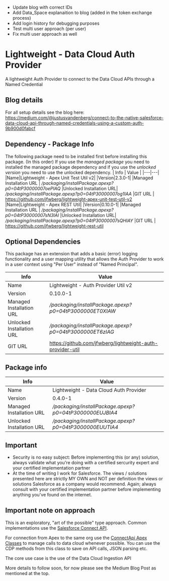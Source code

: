 - Update blog with correct IDs
- Add Data_Space explanaition to blog (added in the token exchange process)
- Add login history for debugging purposes
- Test multi user approach (per user)
- Fix multi user approach as well 

# Lightweight - Data Cloud Auth Provider
A lightweight Auth Provider to connect to the Data Cloud APIs through a Named Credential

## Blog details
For all setup details see the blog here:
https://medium.com/@justusvandenberg/connect-to-the-native-salesforce-data-cloud-api-through-named-credentials-using-a-custom-auth-9b900d0fabcf

## Dependency - Package Info
The following package need to be installed first before installing this package. (In this order)
If you use the *managed package* you need to installed the managed package dependency and if you use the *unlocked version* you need to use the unlocked dependency.
| Info | Value |
|---|---|
|Name|Lightweight - Apex Unit Test Util v2|
|Version|2.3.0-1|
|Managed Installation URL | */packaging/installPackage.apexp?p0=04tP30000007oePIAQ*
|Unlocked Installation URL| */packaging/installPackage.apexp?p0=04tP30000007og1IAA*
|GIT URL                  | https://github.com/jfwberg/lightweight-apex-unit-test-util-v2
|Name|Lightweight - Apex REST Util|
|Version|0.10.0-1|
|Managed Installation URL | */packaging/installPackage.apexp?p0=04tP30000007sN3IAI*
|Unlocked Installation URL| */packaging/installPackage.apexp?p0=04tP30000007sQHIAY*
|GIT URL                  | https://github.com/jfwberg/lightweight-rest-util


## Optional Dependencies
This package has an extension that adds a basic (error) logging functionality and a user mapping utility that allows the Auth Provider to work in a user context using "Per User" instead of "Named Principal".

| Info | Value |
|---|---|
|Name|Lightweight - Auth Provider Util v2|
|Version|0.10.0-1|
|Managed Installation URL | */packaging/installPackage.apexp?p0=04tP3000000ET0XIAW*
|Unlocked Installation URL| */packaging/installPackage.apexp?p0=04tP3000000ET6zIAG*
|GIT URL                  | https://github.com/jfwberg/lightweight-auth-provider-util

## Package info
| Info | Value |
|---|---|
|Name|Lightweight - Data Cloud Auth Provider|
|Version|0.4.0-1|
|Managed Installation URL | */packaging/installPackage.apexp?p0=04tP3000000EUJBIA4*
|Unlocked Installation URL| */packaging/installPackage.apexp?p0=04tP3000000EUUTIA4*


## Important
- Security is no easy subject: Before implementing this (or any) solution, always validate what you're doing with a certified sercurity expert and your certified implementation partner
- At the time of writing I work for Salesforce. The views / solutions presented here are strictly MY OWN and NOT per definition the views or solutions Salesforce as a company would recommend. Again; always consult with your certified implementation partner before implementing anything you've found on the internet.

## Important note on approach
This is an exploratory, "art of the possible" type approach. Common implementations use the [Salesforce Connect API](https://developer.salesforce.com/docs/atlas.en-us.chatterapi.meta/chatterapi/connect_resources_customer_360_audiences_resources.htm).

For connection from Apex to the same org use the [ConnectApi Apex Classes](https://developer.salesforce.com/docs/atlas.en-us.apexref.meta/apexref/apex_classes_connect_api.htm) to manage calls to data cloud whenever possible. You can use the CDP methods from this class to save on API calls, JSON parsing etc.

The core use case is the use of the Data Cloud Ingestion API

More details to follow soon, for now please see the Medium Blog Post as mentioned at the top.